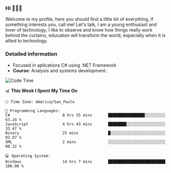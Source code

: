 


### Hi 🙋🏽‍♂️

Welcome to my profile, here you should find a little bit of everything, if something interests you, call me! Let's talk,
I am a young enthusiast and lover of technology, I like to observe and know how things really work behind the curtains, 
education will transform the world, especially when it is allied to technology.

### Detailed information
* Focused in aplications C# using .NET Framework
* **Course**: Analysis and systems development.

<!--START_SECTION:waka-->
![Code Time](http://img.shields.io/badge/Code%20Time-384%20hrs%2020%20mins-blue)

📊 **This Week I Spent My Time On** 

```text
🕑︎ Time Zone: America/Sao_Paulo

💬 Programming Languages: 
C#                       8 hrs 55 mins       ████████████████░░░░░░░░░   63.24 % 
JavaScript               4 hrs 43 mins       ████████░░░░░░░░░░░░░░░░░   33.47 % 
Binary                   25 mins             █░░░░░░░░░░░░░░░░░░░░░░░░   02.97 % 
XML                      2 mins              ░░░░░░░░░░░░░░░░░░░░░░░░░   00.32 % 

💻 Operating System: 
Windows                  14 hrs 7 mins       █████████████████████████   100.00 % 
```


<!--END_SECTION:waka-->


